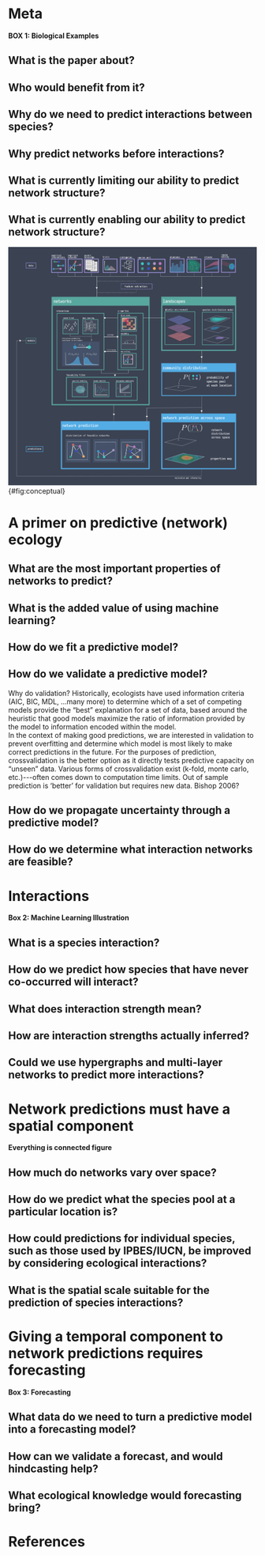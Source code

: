 # Meta

**BOX 1: Biological Examples**

## What is the paper about?

## Who would benefit from it?

## Why do we need to predict interactions between species?

## Why predict networks before interactions?

## What is currently limiting our ability to predict network structure?

## What is currently enabling our ability to predict network structure?

![TODO](figures/conceptual.png){#fig:conceptual}

# A primer on predictive (network) ecology

## What are the most important properties of networks to predict?

## What is the added value of using machine learning?

## How do we fit a predictive model?

## How do we validate a predictive model?
Why do validation? Historically, ecologists have used information criteria (AIC, BIC, MDL, ...many more) to determine which of a set of competing models provide the “best” explanation for a set of data, based around the heuristic that good models maximize the ratio of information provided by the model to information encoded within the model.  
In the context of making good predictions, we are interested in validation to prevent overfitting and determine which model is most likely to make correct predictions in the future. For the purposes of prediction, crossvalidation is the better option as it directly tests predictive capacity on “unseen” data. Various forms of crossvalidation exist (k-fold, monte carlo, etc.)---often comes down to computation time limits.  Out of sample prediction is ‘better’ for validation but requires new data.
Bishop 2006? 

## How do we propagate uncertainty through a predictive model?

## How do we determine what interaction networks are feasible?

# Interactions

**Box 2: Machine Learning Illustration**

## What is a species interaction?

## How do we predict how species that have never co-occurred will interact?

## What does interaction strength mean?

## How are interaction strengths actually inferred? 

## Could we use hypergraphs and multi-layer networks to predict more interactions? 

# Network predictions must have a spatial component

**Everything is connected figure**

## How much do networks vary over space?

## How do we predict what the species pool at a particular location is?

## How could predictions for individual species, such as those used by IPBES/IUCN, be improved by considering ecological interactions?

## What is the spatial scale suitable for the prediction of species interactions?

# Giving a temporal component to network predictions requires forecasting

**Box 3: Forecasting**

## What data do we need to turn a predictive model into a forecasting model?

## How can we validate a forecast, and would hindcasting help?

## What ecological knowledge would forecasting bring?

# References
